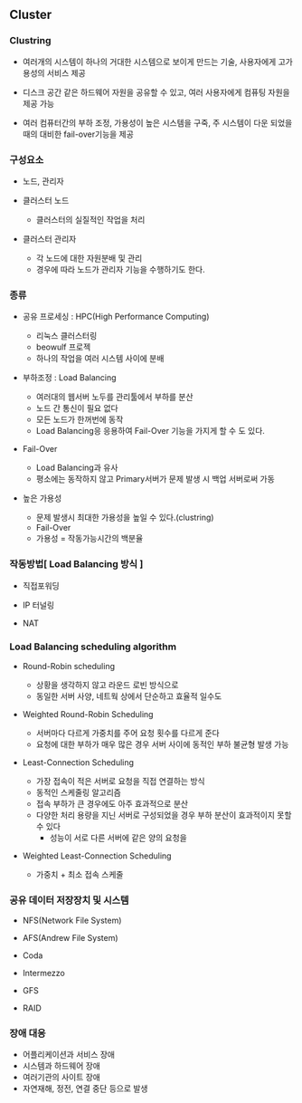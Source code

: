 
## Cluster

### Clustring
- 여러개의 시스템이 하나의 거대한 시스템으로 보이게 만드는 기술, 사용자에게 고가용성의 서비스 제공

- 디스크 공간 같은 하드웨어 자원을 공유할 수 있고, 여러 사용자에게 컴퓨팅 자원을 제공 가능

- 여러 컴퓨터간의 부하 조정, 가용성이 높은 시스템을 구죽, 주 시스템이 다운 되었을 때의 대비한 fail-over기능을 제공

### 구성요소
- 노드, 관리자

- 클러스터 노드
	- 클러스터의 실질적인 작업을 처리

- 클러스터 관리자
	- 각 노드에 대한 자원분배 및 관리
	- 경우에 따라 노드가 관리자 기능을 수행하기도 한다.

### 종류

- 공유 프로세싱 : HPC(High Performance Computing)
	- 리눅스 클러스터링
	- beowulf 프로젝
	- 하나의 작업을 여러 시스템 사이에 분배

- 부하조정 : Load Balancing 
	- 여러대의 웹서버 노두를 관리툴에서 부하를 분산
	- 노드 간 통신이 필요 없다
	- 모든 노드가 한꺼번에 동작
	- Load Balancing응 응용하여 Fail-Over 기능을 가지게 할 수 도 있다.

- Fail-Over
	- Load Balancing과 유사  
	- 평소에는 동작하지 않고 Primary서버가 문제 발생 시 백업 서버로써 가동

- 높은 가용성
	- 문제 발생시 최대한 가용성을 높일 수 있다.(clustring)
	- Fail-Over
	- 가용성 = 작동가능시간의 백분율
	
### 작동방법[ Load Balancing 방식 ]
- 직접포워딩
 
- IP 터널링

- NAT

### Load Balancing scheduling algorithm
- Round-Robin scheduling
	- 상황을 생각하지 않고 라운드 로빈 방식으로	 
	- 동일한 서버 사양, 네트웍 상에서 단순하고 효율적 일수도

- Weighted Round-Robin Scheduling
	- 서버마다 다르게 가중치를 주어 요청 횟수를 다르게 준다
	- 요청에 대한 부하가 매우 많은 경우 서버 사이에 동적인 부하 불균형 발생 가능

- Least-Connection Scheduling
	- 가장 접속이 적은 서버로 요청을 직접 연결하는 방식
	- 동적인 스케줄링 알고리즘
	- 접속 부하가 큰 경우에도 아주 효과적으로 분산
	- 다양한 처리 용량을 지닌 서버로 구성되었을 경우 부하 분산이 효과적이지 못할 수 있다
		- 성능이 서로 다른 서버에 같은 양의 요청을 

- Weighted Least-Connection Scheduling
	- 가중치 + 최소 접속 스케줄

### 공유 데이터 저장장치 및 시스템
- NFS(Network File System)

- AFS(Andrew File System)

- Coda

- Intermezzo

- GFS

- RAID
  
### 장애 대응
- 어플리케이션과 서비스 장애
- 시스템과 하드웨어 장애 
- 여러기관의 사이트 장애 
- 자연재해, 정전, 연결 중단 등으로 발생

